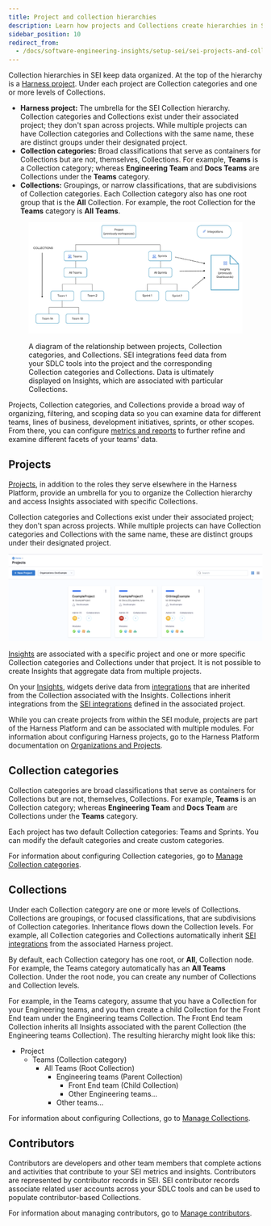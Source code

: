 ```yaml
---
title: Project and collection hierarchies
description: Learn how projects and Collections create hierarchies in SEI.
sidebar_position: 10
redirect_from:
  - /docs/software-engineering-insights/setup-sei/sei-projects-and-collections/project-and-collection-overview
---
```


Collection hierarchies in SEI keep data organized. At the top of the hierarchy is a [Harness project](/docs/category/organizations-and-projects). Under each project are Collection categories and one or more levels of Collections.

* **Harness project:** The umbrella for the SEI Collection hierarchy. Collection categories and Collections exist under their associated project; they don't span across projects. While multiple projects can have Collection categories and Collections with the same name, these are distinct groups under their designated project.
* **Collection categories:** Broad classifications that serve as containers for Collections but are not, themselves, Collections. For example, **Teams** is a Collection category; whereas **Engineering Team** and **Docs Teams** are Collections under the **Teams** category.
* **Collections:** Groupings, or narrow classifications, that are subdivisions of Collection categories. Each Collection category also has one root group that is the **All** Collection. For example, the root Collection for the **Teams** category is **All Teams**.

<figure>

![](./static/collection-heirarchy.png)

<figcaption>A diagram of the relationship between projects, Collection categories, and Collections. SEI integrations feed data from your SDLC tools into the project and the corresponding Collection categories and Collections. Data is ultimately displayed on Insights, which are associated with particular Collections.</figcaption>
</figure>

Projects, Collection categories, and Collections provide a broad way of organizing, filtering, and scoping data so you can examine data for different teams, lines of business, development initiatives, sprints, or other scopes. From there, you can configure [metrics and reports](/docs/category/metrics-and-reports) to further refine and examine different facets of your teams' data.

## Projects

[Projects](/docs/category/organizations-and-projects), in addition to the roles they serve elsewhere in the Harness Platform, provide an umbrella for you to organize the Collection hierarchy and access Insights associated with specific Collections.

Collection categories and Collections exist under their associated project; they don't span across projects. While multiple projects can have Collection categories and Collections with the same name, these are distinct groups under their designated project.

![](./static/projects.png)

[Insights](/docs/software-engineering-insights/propelo-sei/setup-sei/create-and-manage-dashboards/sei-insights) are associated with a specific project and one or more specific Collection categories and Collections under that project. It is not possible to create Insights that aggregate data from multiple projects.

On your [Insights](/docs/software-engineering-insights/propelo-sei/setup-sei/create-and-manage-dashboards/sei-insights), widgets derive data from [integrations](/docs/category/configure-integrations) that are inherited from the Collection associated with the Insights. Collections inherit integrations from the [SEI integrations](/docs/category/configure-integrations) defined in the associated project.

While you can create projects from within the SEI module, projects are part of the Harness Platform and can be associated with multiple modules. For information about configuring Harness projects, go to the Harness Platform documentation on [Organizations and Projects](/docs/category/organizations-and-projects).

## Collection categories

Collection categories are broad classifications that serve as containers for Collections but are not, themselves, Collections. For example, **Teams** is an Collection category; whereas **Engineering Team** and **Docs Team** are Collections under the **Teams** category.

Each project has two default Collection categories: Teams and Sprints. You can modify the default categories and create custom categories.

For information about configuring Collection categories, go to [Manage Collection categories](/docs/software-engineering-insights/propelo-sei/setup-sei/sei-projects-and-collections/manage-collection-cat).

## Collections

Under each Collection category are one or more levels of Collections. Collections are groupings, or focused classifications, that are subdivisions of Collection categories. Inheritance flows down the Collection levels. For example, all Collection categories and Collections automatically inherit [SEI integrations](/docs/category/configure-integrations) from the associated Harness project.

By default, each Collection category has one root, or **All**, Collection node. For example, the Teams category automatically has an **All Teams** Collection. Under the root node, you can create any number of Collections and Collection levels.

For example, in the Teams category, assume that you have a Collection for your Engineering teams, and you then create a child Collection for the Front End team under the Engineering teams Collection. The Front End team Collection inherits all Insights associated with the parent Collection (the Engineering teams Collection). The resulting hierarchy might look like this:

* Project
  * Teams (Collection category)
    * All Teams (Root Collection)
      * Engineering teams (Parent Collection)
        * Front End team (Child Collection)
        * Other Engineering teams...
      * Other teams...

For information about configuring Collections, go to [Manage Collections](/docs/software-engineering-insights/propelo-sei/setup-sei/sei-projects-and-collections/manage-collections).

## Contributors

Contributors are developers and other team members that complete actions and activities that contribute to your SEI metrics and insights. Contributors are represented by contributor records in SEI. SEI contributor records associate related user accounts across your SDLC tools and can be used to populate contributor-based Collections.

For information about managing contributors, go to [Manage contributors](/docs/software-engineering-insights/propelo-sei/setup-sei/sei-contributors/manage-contributors).
